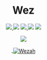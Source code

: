 <h1 align="center">Wez</h1>



 <p align="center">
    <a href="https://discordapp.com/users/281492584176549891" target"blank_"><img src="https://img.shields.io/badge/Discord-111111?style=for-the-badge&logo=discord&logoColor=white" target="_blank">  </a> 
    <a href="https://open.spotify.com/user/oofgcp7hu0vfg9qhkf33xey6n" target"blank_"><img src="https://img.shields.io/badge/Spotify%20-111111.svg?&style=for-the-badge&logo=spotify&logoColor=white"></a>
    <a href="https://www.youtube.com/channel/UCI9ELTuau0YlBPP5miLKsXw" target"blank_"><img src="https://img.shields.io/badge/YouTube-111111?style=for-the-badge&logo=youtube&logoColor=white" target="_blank">
    <a href="https://twitter.com/wezqlf" target"blank_"><img src="https://img.shields.io/badge/Twitter%20-111111.svg?&style=for-the-badge&logo=twitter&logoColor=white"></a>
    <a href="https://github.com/Wezah" target"blank_"><img src="https://img.shields.io/badge/GitHub%20-111111.svg?&style=for-the-badge&logo=github&logoColor=white"></a>
</p>


  <div align="center">
  <a href="https://discord.com/users/281492584176549891" target="_blank">
  <img src="https://lanyard-profile-readme.vercel.app/api/281492584176549891?bg=111111"> </a>

  <a href="https://discord.com/users/281492584176549891" target="_blank">
  <p>&nbsp;<img align="center" src="https://github-readme-stats.vercel.app/api?username=Wezah&show_icons=true&hide_border=true&title_color=FFFFFF&icon_color=FFFFFF&bg_color=111111&locale=en"   alt="Wezah" />
  </a>
  </p>
  </div>
  
  
